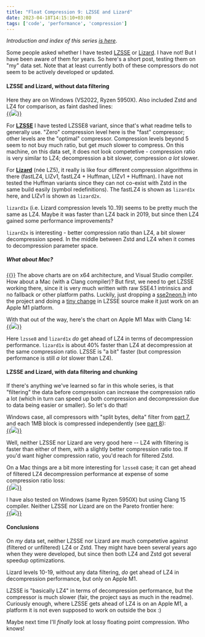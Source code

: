 ```yaml
---
title: "Float Compression 9: LZSSE and Lizard"
date: 2023-04-18T14:15:10+03:00
tags: ['code', 'performance', 'compression']
---
```


*Introduction and index of this series [is here](/blog/2023/01/29/Float-Compression-0-Intro/)*.

Some people asked whether I have tested [LZSSE](https://github.com/ConorStokes/LZSSE) or [Lizard](https://github.com/inikep/lizard).
I have not! But I have been aware of them for years. So here's a short post, testing them on "my" data set. Note that at least currently
both of these compressors do not seem to be actively developed or updated.

#### LZSSE and Lizard, without data filtering

Here they are on Windows (VS2022, Ryzen 5950X). Also included Zstd and LZ4 for comparison, as faint dashed lines: \
[{{<img src="/img/blog/2023/float-compr/09-lzsse-lizard-a-win.png">}}](/img/blog/2023/float-compr/09-lzsse-lizard-a-win.html)

For [**LZSSE**](https://github.com/ConorStokes/LZSSE) I have tested LZSSE8 variant, since that's what readme tells to generally use.
"Zero" compression level here is the "fast" compressor; other levels are the "optimal" compressor. Compression levels beyond 5 seem
to not buy much ratio, but get *much* slower to compress. On this machine, on this data set, it does not look competetive -
compression ratio is very similar to LZ4; decompression a bit slower, compression *a lot* slower.

For [**Lizard**](https://github.com/inikep/lizard) (née LZ5), it really is like four different compression algorithms in there
(fastLZ4, LIZv1, fastLZ4 + Huffman, LIZv1 + Huffman). I have not tested the Huffman variants since they can not co-exist with Zstd
in the same build easily (symbol redefinitions). The fastLZ4 is shown as `lizard1x` here, and LIZv1 is shown as `lizard2x`.

`lizard1x` (i.e. Lizard compression levels 10..19) seems to be pretty much the same as LZ4. Maybe it was faster than LZ4 back in
2019, but since then LZ4 gained some performance improvements?

`lizard2x` is interesting - better compression ratio than LZ4, a bit slower decompression speed. In the middle between Zstd and LZ4
when it comes to decompression parameter space.

##### What about Mac?

[{{<imgright src="/img/blog/2023/float-compr/09-lzsse-arm.png" width="200px">}}](/img/blog/2023/float-compr/09-lzsse-arm.png)
The above charts are on x64 architecture, and Visual Studio compiler. How about a Mac (with a Clang compiler)? But first, we need
to get LZSSE working there, since it is very much written with raw SSE4.1 intrinsics and no fallback or other platform paths.
Luckily, just dropping a [sse2neon.h](https://github.com/DLTcollab/sse2neon) into the project and doing a
[tiny change](https://github.com/aras-p/float_compr_tester/commit/755f36e0) in LZSSE source make it just work on an Apple M1 platform.

With that out of the way, here's the chart on Apple M1 Max with Clang 14: \
[{{<img src="/img/blog/2023/float-compr/09-lzsse-lizard-a-mac.png">}}](/img/blog/2023/float-compr/09-lzsse-lizard-a-mac.html)

Here `lzsse8` and `lizard1x` *do* get ahead of LZ4 in terms of decompression performance. `lizard1x` is about 40% faster than LZ4 at
decompression at the same compression ratio. LZSSE is "a bit" faster (but compression performance is still *a lot* slower than LZ4).


#### LZSSE and Lizard, with data filtering and chunking

If there's anything we've learned so far in this whole series, is that "filtering" the data before compression can increase the
compression ratio a lot (which in turn can speed up both compression and decompression due to data being easier or smaller). So let's do
that!

Windows case, all compressors with "split bytes, delta" filter from [part 7](/blog/2023/03/01/Float-Compression-7-More-Filtering-Optimization/),
and each 1MB block is compressed independently (see [part 8](/blog/2023/03/02/Float-Compression-8-Blosc/)): \
[{{<img src="/img/blog/2023/float-compr/09-lzsse-lizard-b-win.png">}}](/img/blog/2023/float-compr/09-lzsse-lizard-b-win.html)

Well, neither LZSSE nor Lizard are very good here -- LZ4 with filtering is faster than either of them, with a slightly better compression ratio
too. If you'd want higher compression ratio, you'd reach for filtered Zstd.

On a Mac things are a bit more interesting for `lzsse8` case; it can get ahead of filtered LZ4 decompression performance at expense of some
compression ratio loss: \
[{{<img src="/img/blog/2023/float-compr/09-lzsse-lizard-b-mac.png">}}](/img/blog/2023/float-compr/09-lzsse-lizard-b-mac.html)

I have also tested on Windows (same Ryzen 5950X) but using Clang 15 compiler. Neither LZSSE nor Lizard are on the Pareto frontier here: \
[{{<img src="/img/blog/2023/float-compr/09-lzsse-lizard-b-win-clang.png">}}](/img/blog/2023/float-compr/09-lzsse-lizard-b-win-clang.html)


#### Conclusions

On *my* data set, neither LZSSE nor Lizard are much competetive against (filtered or unfiltered) LZ4 or Zstd. They might have been several
years ago when they were developed, but since then both LZ4 and Zstd got several speedup optimizations.

Lizard levels 10-19, without any data filtering, *do* get ahead of LZ4 in decompression performance, but only on Apple M1.

LZSSE is "basically LZ4" in terms of decompression performance, but the compressor is much slower (fair, the project says as much in the readme).
Curiously enough, where LZSSE gets ahead of LZ4 is on an Apple M1, a platform it is not even supposed to work on outside the box :)

Maybe next time I'll *finally* look at lossy floating point compression. Who knows!
